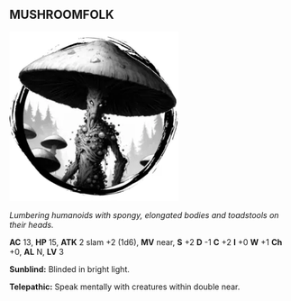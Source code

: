 ## MUSHROOMFOLK

![](images/mushroomfolk.webp)

_Lumbering humanoids with spongy, elongated bodies and toadstools on their heads._

**AC** 13, **HP** 15, **ATK** 2 slam +2 (1d6), **MV** near, **S** +2 **D** -1 **C** +2 **I** +0 **W** +1 **Ch** +0, **AL** N, **LV** 3

**Sunblind:** Blinded in bright light.

**Telepathic:** Speak mentally with creatures within double near.

